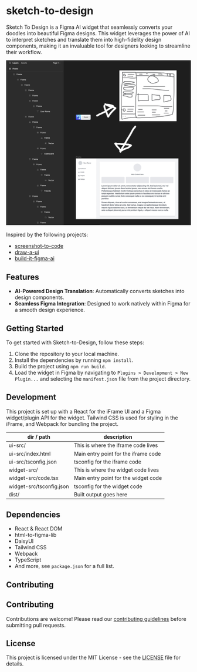 # sketch-to-design

Sketch To Design is a Figma AI widget that seamlessly converts your doodles into beautiful Figma designs. This widget leverages the power of AI to interpret sketches and translate them into high-fidelity design components, making it an invaluable tool for designers looking to streamline their workflow.

![Sketch-to-Design](example.jpeg)

Inspired by the following projects:
- [screenshot-to-code](https://github.com/abi/screenshot-to-code)
- [draw-a-ui](https://github.com/SawyerHood/draw-a-ui)
- [build-it-figma-ai](https://github.com/jordansinger/build-it-figma-ai)

## Features

- **AI-Powered Design Translation**: Automatically converts sketches into design components.
- **Seamless Figma Integration**: Designed to work natively within Figma for a smooth design experience.

## Getting Started

To get started with Sketch-to-Design, follow these steps:

1. Clone the repository to your local machine.
2. Install the dependencies by running `npm install`.
3. Build the project using `npm run build`.
4. Load the widget in Figma by navigating to `Plugins > Development > New Plugin...` and selecting the `manifest.json` file from the project directory.

## Development

This project is set up with a React for the iFrame UI and a Figma widget/plugin API for the widget. Tailwind CSS is used for styling in the iFrame, and Webpack for bundling the project.

| dir / path               | description                          |
| ------------------------ | ------------------------------------ |
| ui-src/                  | This is where the iframe code lives  |
| ui-src/index.html        | Main entry point for the iframe code |
| ui-src/tsconfig.json     | tsconfig for the iframe code         |
| widget-src/              | This is where the widget code lives  |
| widget-src/code.tsx      | Main entry point for the widget code |
| widget-src/tsconfig.json | tsconfig for the widget code         |
| dist/                    | Built output goes here               |

## Dependencies

- React & React DOM
- html-to-figma-lib
- DaisyUI
- Tailwind CSS
- Webpack
- TypeScript
- And more, see `package.json` for a full list.

## Contributing

## Contributing

Contributions are welcome! Please read our [contributing guidelines](CONTRIBUTING.md) before submitting pull requests.

## License

This project is licensed under the MIT License - see the [LICENSE](LICENSE.txt) file for details.


